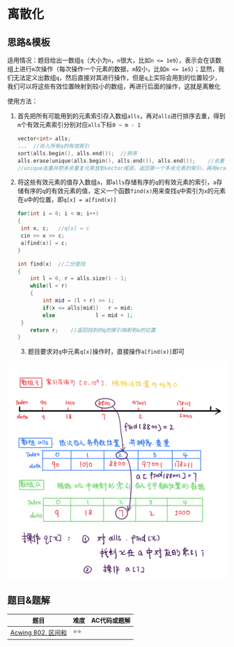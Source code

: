 # 离散化

## 思路&模板

适用情况：题目给出一数组`q`（大小为`n`，`n`很大，比如`n <= 1e9`），表示会在该数组上进行`m`次操作（每次操作一个元素的数据，`m`较小，比如`m <= 1e5`）；显然，我们无法定义出数组`q`，然后直接对其进行操作，但是`q`上实际会用到的位置较少，我们可以将这些有效位置映射到较小的数组，再进行后面的操作，这就是离散化

使用方法：

1. 首先把所有可能用到的元素索引存入数组`alls`，再对`alls`进行排序去重，得到`m`个有效元素索引分别对应`alls`下标`0 ~ m - 1`

   ```cpp
   vector<int> alls;
   ...	//存入所有q的有效索引
   sort(alls.begin(), alls.end());	//排序
   alls.erase(unique(alls.begin(), alls.end()), alls.end());	//去重
   //unique去重并把多余重复元素放到vector尾部，返回第一个多余元素的索引，再用erase将多余尾部去掉就得到去重后的数组alls
   ```

2. 将这些有效元素的值存入数组`a`，即`alls`存储有序的`q`的有效元素的索引，`a`存储有序的`q`的有效元素的值，定义一个函数`find(x)`用来查找`q`中索引为`x`的元素在`a`中的位置，即`q[x] = a[find(x)]`

   ```cpp
   for(int i = 0; i < m; i++)
   {
   	int x, c;	//q[x] = c
   	cin >> x >> c;
   	a[find(x)] = c;
   }
   ```

   ```cpp
   int find(x)	//二分查找
   {
       int l = 0, r = alls.size() - 1;
       while(l < r)
       {
           int mid = (l + r) >> 1;
           if(x <= alls[mid])	r = mid;
           else				l = mid + 1;
   	}
       return r;	//返回找到的q的索引映射到a的位置
   }
   ```

   3. 题目要求对`q`中元素`q[x]`操作时，直接操作`a[find(x)]`即可

![image-20210824103551798](https://raw.githubusercontent.com/RainGiving/PictureBed/master/img1/20210824103551.png)

## 题目&题解

| 题目                                                         | 难度 | AC代码或题解 |
| ------------------------------------------------------------ | ---- | ------------ |
| [Acwing 802. 区间和](https://www.acwing.com/problem/content/description/804/) | ⭐⭐   |              |


